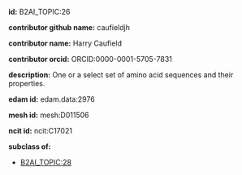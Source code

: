 **id:** B2AI_TOPIC:26

**contributor github name:** caufieldjh

**contributor name:** Harry Caufield

**contributor orcid:** ORCID:0000-0001-5705-7831

**description:** One or a select set of amino acid sequences and their properties.

**edam id:** edam.data:2976

**mesh id:** mesh:D011506

**ncit id:** ncit:C17021

**subclass of:**

- [B2AI_TOPIC:28](../DataTopic.markdown)

